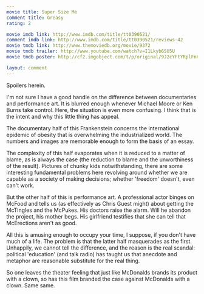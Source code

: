 ```yaml
---
movie title: Super Size Me
comment title: Greasy
rating: 2

movie imdb link: http://www.imdb.com/title/tt0390521/
comment imdb link: http://www.imdb.com/title/tt0390521/reviews-42
movie tmdb link: http://www.themoviedb.org/movie/9372
movie tmdb trailer: http://www.youtube.com/watch?v=I1Lkyb6SU5U
movie tmdb poster: http://cf2.imgobject.com/t/p/original/9J2cYFtYRplFnHgn8V5ntCZEHut.jpg

layout: comment
---
```


Spoilers herein.

I'm not sure I have a good handle on the difference between documentaries and performance art. It is blurred enough whenever Michael Moore or Ken Burns take control. Here, the situation is even more confusing. I think that is the intent and why this little thing has appeal.

The documentary half of this Frankenstein concerns the international epidemic of obesity that is overwhelming the industrialized world. The numbers and images are memorable enough to form the basis of an essay.

The complexity of this half evaporates when it is reduced to a matter of blame, as is always the case (the reduction to blame and the unworthiness of the result). Pictures of chunky kids notwithstanding, there are some interesting fundamental problems here revolving around whether we are capable as a society of making decisions; whether 'freedom' doesn't, even can't work.

But the other half of this is performance art. A professional actor binges on McFood and tells us (as effectively as Chris Guest might) about getting the McTingles and the McPukes. His doctors raise the alarm. Will he abandon the project, his mother begs. His girlfriend testifies that she can tell that McErections aren't as good.

All this is amusing enough to occupy your time, I suppose, if you don't have much of a life. The problem is that the latter half masquerades as the first. Unhappily, we cannot tell the difference, and the reason is the real scandal: political 'education' (and talk radio) has taught us that anecdote and metaphor are reasonable substitute for the real thing.

So one leaves the theater feeling that just like McDonalds brands its product with a clown, so has this film branded the case against McDonalds with a clown. Same same.